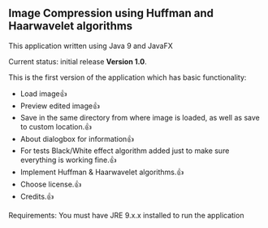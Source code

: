## Image Compression using Huffman and Haarwavelet algorithms

This application written using Java 9 and JavaFX

Current status: initial release **Version 1.0**.

This is the first version of the application which has basic functionality:
- Load image:+1:
- Preview edited image:+1:
- Save in the same directory from where image is loaded, as well as save to custom location.:+1:
- About dialogbox for information:+1:
- For tests Black/White effect algorithm added just to make sure everything is working fine.:+1:
- Implement Huffman & Haarwavelet algorithms.:+1:
- Choose license.:+1:
- Credits.:+1:

Requirements:
You must have JRE 9.x.x installed to run the application
